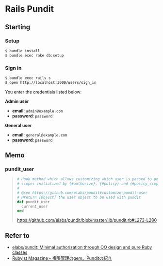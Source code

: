 # Rails Pundit

## Starting

### Setup

```sh
$ bundle install
$ bundle exec rake db:setup
```

### Sign in

```sh
$ bundle exec rails s
$ open http://localhost:3000/users/sign_in
```

You enter the credentials listed below:

**Admin user**

* **email**: `admin@example.com`
* **password**: `password`

**General user**

* **email**: `general@example.com`
* **password**: `password`

## Memo

### pundit_user

> ```ruby
> # Hook method which allows customizing which user is passed to policies and
> # scopes initialized by {#authorize}, {#policy} and {#policy_scope}.
> #
> # @see https://github.com/elabs/pundit#customize-pundit-user
> # @return [Object] the user object to be used with pundit
> def pundit_user
>   current_user
> end
> ```
> https://github.com/elabs/pundit/blob/master/lib/pundit.rb#L273-L280

## Refer to

* [elabs/pundit: Minimal authorization through OO design and pure Ruby classes](https://github.com/elabs/pundit)
* [Rubyist Magazine - 権限管理のgem、Punditの紹介](http://magazine.rubyist.net/?0047-IntroductionToPundit)
